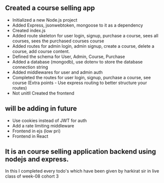 ## Created a course selling app

 - Initialized a new Node.js project
 - Added Express, jsonwebtoken, mongoose to it as a dependency 
 - Created index.js
 - Added route skeleton for user login, signup, purchase a course, sees all courses, sees the purchased courses course
 - Added routes for admin login, admin signup, create a course, delete a course, add course content.
 - Defined the schema for User, Admin, Course, Purchase
 - Added a database (mongodb), use dotenv to store the database connection string
 - Added middlewares for user and admin auth
 - Completed the routes for user login, signup, purchase a course, see course (Extra points - Use express routing to better structure your routes)
 - Not unitll Created the frontend


## will be adding in future 
  - Use cookies instead of JWT for auth
  - Add a rate limiting middleware
  - Frontend in ejs (low pri)
  - Frontend in React

## It is an course selling application backend using nodejs and express.
   In this I completed every todo's which have been given by harkirat sir in live class of week-08 cohort 3

